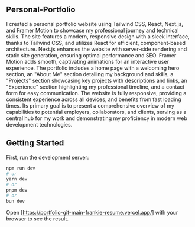 ## Personal-Portfolio

I created a personal portfolio website using Tailwind CSS, React, Next.js, and Framer Motion to showcase my professional journey and technical skills. The site features a modern, responsive design with a sleek interface, thanks to Tailwind CSS, and utilizes React for efficient, component-based architecture. Next.js enhances the website with server-side rendering and static site generation, ensuring optimal performance and SEO. Framer Motion adds smooth, captivating animations for an interactive user experience. The portfolio includes a home page with a welcoming hero section, an "About Me" section detailing my background and skills, a "Projects" section showcasing key projects with descriptions and links, an "Experience" section highlighting my professional timeline, and a contact form for easy communication. The website is fully responsive, providing a consistent experience across all devices, and benefits from fast loading times. Its primary goal is to present a comprehensive overview of my capabilities to potential employers, collaborators, and clients, serving as a central hub for my work and demonstrating my proficiency in modern web development technologies.

## Getting Started

First, run the development server:

```bash
npm run dev
# or
yarn dev
# or
pnpm dev
# or
bun dev
```

Open [https://portfolio-git-main-frankie-resume.vercel.app/] with your browser to see the result.

